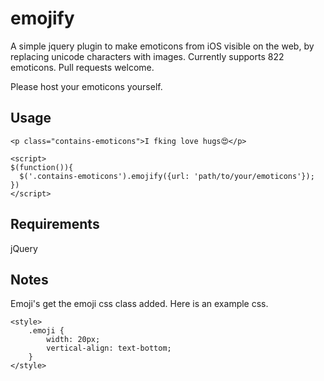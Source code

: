 emojify
=======

A simple jquery plugin to make emoticons from iOS visible on the web, by replacing unicode characters with images. Currently supports 822 emoticons. Pull requests welcome.

Please host your emoticons yourself.

Usage
-----
    <p class="contains-emoticons">I fking love hugs😍</p>
    
    <script>
    $(function()){
      $('.contains-emoticons').emojify({url: 'path/to/your/emoticons'});
    })
    </script>
    
Requirements
------------
jQuery

Notes
-----
Emoji's get the emoji css class added. Here is an example css.

    <style>
        .emoji {
            width: 20px;
            vertical-align: text-bottom;
        }
    </style>
